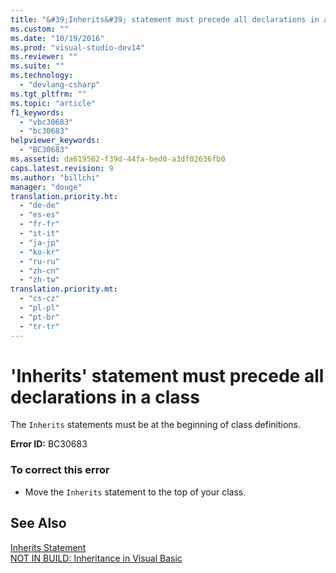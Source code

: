 ```yaml
---
title: "&#39;Inherits&#39; statement must precede all declarations in a class | hehe"
ms.custom: ""
ms.date: "10/19/2016"
ms.prod: "visual-studio-dev14"
ms.reviewer: ""
ms.suite: ""
ms.technology: 
  - "devlang-csharp"
ms.tgt_pltfrm: ""
ms.topic: "article"
f1_keywords: 
  - "vbc30683"
  - "bc30683"
helpviewer_keywords: 
  - "BC30683"
ms.assetid: da619562-f39d-44fa-bed0-a3df02636fb0
caps.latest.revision: 9
ms.author: "billchi"
manager: "douge"
translation.priority.ht: 
  - "de-de"
  - "es-es"
  - "fr-fr"
  - "it-it"
  - "ja-jp"
  - "ko-kr"
  - "ru-ru"
  - "zh-cn"
  - "zh-tw"
translation.priority.mt: 
  - "cs-cz"
  - "pl-pl"
  - "pt-br"
  - "tr-tr"
---
```

# &#39;Inherits&#39; statement must precede all declarations in a class
The `Inherits` statements must be at the beginning of class definitions.  
  
 **Error ID:** BC30683  
  
### To correct this error  
  
-   Move the `Inherits` statement to the top of your class.  
  
## See Also  
 [Inherits Statement](../Topic/Inherits%20Statement.md)   
 [NOT IN BUILD: Inheritance in Visual Basic](http://msdn.microsoft.com/en-us/e5e6e240-ed31-4657-820c-079b7c79313c)